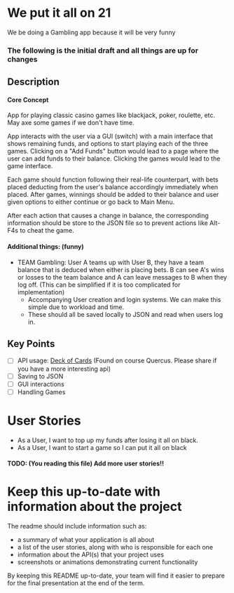 # We put it all on 21 

We be doing a Gambling app because it will be very funny

### The following is the initial draft and all things are up for changes

## Description
#### Core Concept
App for playing classic casino games like blackjack, poker, roulette, etc. May axe some games if we don't have time.

App interacts with the user via a GUI (switch) with a main interface that shows remaining funds, and options to start
playing each of the three games. Clicking on a "Add Funds" button would lead to a page where the user can add funds
to their balance. Clicking the games would lead to the game interface.

Each game should function following their real-life counterpart, with bets placed deducting from the user's balance
accordingly immediately when placed.
After games, winnings should be added to their balance and user given options to either continue or go back to Main 
Menu.

After each action that causes a change in balance, the corresponding information should be store to the JSON file so
to prevent actions like Alt-F4s to cheat the game.

#### Additional things: (funny)

- TEAM Gambling: User A teams up with User B, they have a team balance that is deduced when either is placing bets.
B can see A's wins or losses to the team balance and A can leave messages to B when they log off. 
(This can be simplified if it is too complicated for implementation)
  - Accompanying User creation and login systems. We can make this simple due to workload and time.
  - These should all be saved locally to JSON and read when users log in.

## Key Points
- [ ] API usage: [Deck of Cards](https://deckofcardsapi.com/) (Found on course Quercus. 
Please share if you have a more interesting api)
- [ ] Saving to JSON
- [ ] GUI interactions
- [ ] Handling Games

# User Stories
- As a User, I want to top up my funds after losing it all on black.
- As a User, I want to start a game so I can put it all on black

#### TODO: (You reading this file) Add more user stories!!

# Keep this up-to-date with information about the project

The readme should include information such as:
- a summary of what your application is all about
- a list of the user stories, along with who is responsible for each one
- information about the API(s) that your project uses 
- screenshots or animations demonstrating current functionality

By keeping this README up-to-date,
your team will find it easier to prepare for the final presentation
at the end of the term.

